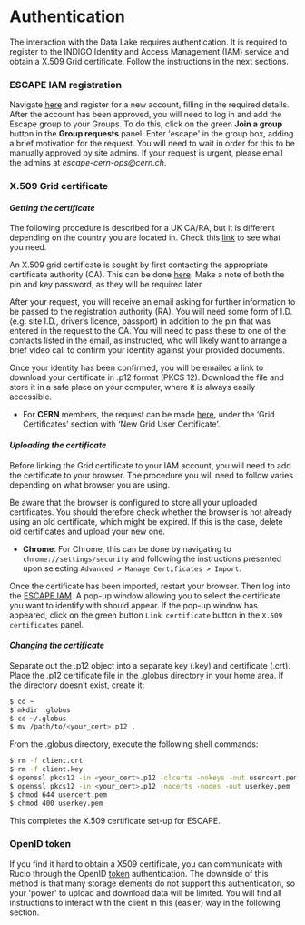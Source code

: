 # Authentication

The interaction with the Data Lake requires authentication.
It is required to register to the INDIGO Identity and Access Management (IAM) service and obtain a X.509 Grid certificate. Follow the instructions in the next sections.

### ESCAPE IAM registration

Navigate [here](https://iam-escape.cloud.cnaf.infn.it/login) and register for a new account, filling in the required details.
After the account has been approved, you will need to log in and add the Escape group to your Groups. To do this, click on the green **Join a group** button in the **Group requests** panel. Enter 'escape' in the group box, adding a brief motivation for the request. You will need to wait in order for this to be manually approved by site admins. If your request is urgent, please email the admins at _escape-cern-ops@cern.ch_.

### X.509 Grid certificate    

#### *Getting the certificate*    

The following procedure is described for a UK CA/RA, but it is different depending on the country you are located in. Check this [link](https://www.eugridpma.org/members/worldmap/) to see what you need.  

An X.509 grid certificate is sought by first contacting the appropriate certificate authority (CA). This can be done [here](https://portal.ca.grid-support.ac.uk/). Make a note of both the pin and key password, as they will be required later.

After your request, you will receive an email asking for further information to be passed to the registration authority (RA). 
You will need some form of I.D. (e.g. site I.D., driver’s licence, passport) in addition to the pin that was entered in the request to the CA. You will need to pass these to one of the contacts listed in the email, as instructed, who will likely want to arrange a brief video call to confirm your identity against your provided documents.

Once your identity has been confirmed, you will be emailed a link to download your certificate in .p12 format (PKCS 12). Download the file and store it in a safe place on your computer, where it is always easily accessible. 

 -  For **CERN** members, the request can be made [here](https://ca.cern.ch/ca/), under the ‘Grid Certificates’ section with ‘New Grid User Certificate’.

#### *Uploading the certificate* 

Before linking the Grid certificate to your IAM account, you will need to add the certificate to your browser. The procedure you will need to follow varies depending on what browser you are using. 

Be aware that the browser is configured to store all your uploaded certificates. You should therefore check whether the browser is not already using an old certificate, which might be expired. If this is the case, delete old certificates and upload your new one. 

 - **Chrome**: For Chrome, this can be done by navigating to `chrome://settings/security` and following the instructions presented upon selecting `Advanced > Manage Certificates > Import`. 

Once the certificate has been imported, restart your browser. Then log into the [ESCAPE IAM](https://iam-escape.cloud.cnaf.infn.it/login). A pop-up window allowing you to select the certificate you want to identify with should appear. If the pop-up window has appeared, click on the green button `Link certificate` button in the `X.509 certificates` panel. 

#### *Changing the certificate* 

Separate out the .p12 object into a separate key (.key) and certificate (.crt). 
Place the .p12 certificate file in the .globus directory in your home area. If the directory doesn’t exist, create it:
```bash
$ cd ~
$ mkdir .globus
$ cd ~/.globus
$ mv /path/to/<your_cert>.p12 .
```
From the .globus directory, execute the following shell commands:

```bash
$ rm -f client.crt
$ rm -f client.key
$ openssl pkcs12 -in <your_cert>.p12 -clcerts -nokeys -out usercert.pem
$ openssl pkcs12 -in <your_cert>.p12 -nocerts -nodes -out userkey.pem
$ chmod 644 usercert.pem
$ chmod 400 userkey.pem
```
This completes the X.509 certificate set-up for ESCAPE.

### OpenID token 

If you find it hard to obtain a X509 certificate, you can communicate with Rucio through the OpenID [token](http://rucio.cern.ch/documentation/using_the_client/#open-id-connect-authentication-examples) authentication. The downside of this method is that many storage elements do not support this authentication, so your 'power' to upload and download data will be limited. You will find all instructions to interact with the client in this (easier) way in the following section. 



